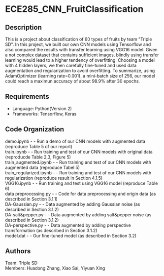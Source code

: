 # ECE285_CNN_FruitClassification
## Description
This is a project about classification of 60 types of fruits by team "Triple SD". In this project, we built our own CNN models using Tensorflow and also compared the results with transfer learning using VGG16 model. Given a not complex dataset that contains sufficient images, blindly using transfer learning would lead to a higher tendency of overfitting. Choosing a model with 4 hidden layers, we then carefully fine-tuned and used data augmentation and regularization to avoid overfitting. To summarize, using AdamOptimizer (learning rate=0.001), a mini-batch size of 256, our model could reach a maximun accuracy of about 98.9\% after 30 epochs.
## Requirements
* Language: Python(Version 2)
* Frameworks: Tensorflow, Keras
## Code Organization
demo.ipynb  - - Run a demo of our CNN models with augmented data (reproduce Table 5 of our report) <br />
train.ipynb  - - Run training and test of our CNN models with original data (reproducde Table 2,3, Figure 5) <br />
train_augmented.ipynb  - - Run training and test of our CNN models with augmented data (reproduce Tabel 5) <br />
train_regularized.ipynb  - - Run training and test of our CNN models with regularization (reproduce result in Section 4.1.5) <br />
VGG16.ipynb  - - Run training and test using VGG16 model (reproduce Table 6) <br />
data preprocessing.py  - - Code for data preprocessing and origin data (as described in Section 3.1.1) <br />
DA-Gaussian.py  - - Data augmented by adding Gaussian noise (as described in Section 3.1.2) <br /> 
DA-salt&pepper.py  - - Data augmented by adding salt&pepper noise (as described in Section 3.1.2) <br />
DA-perspective.py  - - Data augmented by adding perspective transformation (as described in Section 3.1.2) <br />
model.dat - - Our fine-tuned model (as described in Section 3.2) <br />
## Authors
Team: Triple SD <br />
Members: Huadong Zhang, Xiao Sai, Yiyuan Xing
